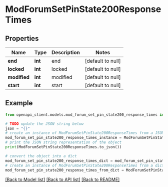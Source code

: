 # ModForumSetPinState200ResponseTimes


## Properties

Name | Type | Description | Notes
------------ | ------------- | ------------- | -------------
**end** | **int** | end | [default to null]
**locked** | **int** | locked | [default to null]
**modified** | **int** | modified | [default to null]
**start** | **int** | start | [default to null]

## Example

```python
from openapi_client.models.mod_forum_set_pin_state200_response_times import ModForumSetPinState200ResponseTimes

# TODO update the JSON string below
json = "{}"
# create an instance of ModForumSetPinState200ResponseTimes from a JSON string
mod_forum_set_pin_state200_response_times_instance = ModForumSetPinState200ResponseTimes.from_json(json)
# print the JSON string representation of the object
print(ModForumSetPinState200ResponseTimes.to_json())

# convert the object into a dict
mod_forum_set_pin_state200_response_times_dict = mod_forum_set_pin_state200_response_times_instance.to_dict()
# create an instance of ModForumSetPinState200ResponseTimes from a dict
mod_forum_set_pin_state200_response_times_from_dict = ModForumSetPinState200ResponseTimes.from_dict(mod_forum_set_pin_state200_response_times_dict)
```
[[Back to Model list]](../README.md#documentation-for-models) [[Back to API list]](../README.md#documentation-for-api-endpoints) [[Back to README]](../README.md)


